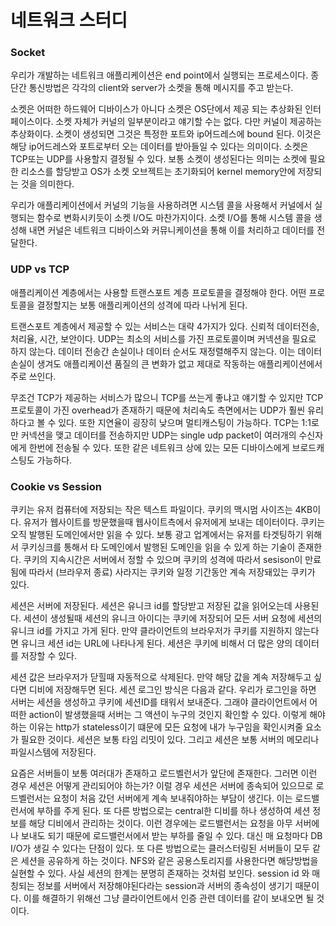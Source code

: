 # 네트워크 스터디



### Socket

우리가 개발하는 네트워크 애플리케이션은 end point에서 실행되는 프로세스이다. 종단간 통신방법은 각각의 client와 server가 소켓을 통해 메시지를 주고 받는다.

소켓은 어떠한 하드웨어 디바이스가 아니다 소켓은 OS단에서 제공 되는 추상화된 인터페이스이다. 소켓 자체가 커널의 일부분이라고 얘기할 수는 없다. 다만 커널이 제공하는 추상화이다. 소켓이 생성되면 그것은 특정한 포트와 ip어드레스에 bound 된다. 이것은 해당 ip어드레스와 포트로부터 오는 데이터를 받아들일 수 있다는 의미이다. 소켓은 TCP또는 UDP를 사용할지 결정될 수 있다. 보통 소켓이 생성된다는 의미는 소켓에 필요한 리소스를 할당받고 OS가 소켓 오브젝트는 초기화되어 kernel memory안에 저장되는 것을 의미한다.

우리가 애플리케이션에서 커널의 기능을 사용하려면 시스템 콜을 사용해서 커널에서 실행되는 함수로 변화시키듯이 소켓 I/O도 마찬가지이다. 소켓 I/O를 통해 시스템 콜을 생성해 내면 커널은 네트워크 디바이스와 커뮤니케이션을 통해 이를 처리하고 데이터를 전달한다. 



### UDP vs TCP

애플리케이션 계층에서는 사용할 트랜스포트 계층 프로토콜을 결정해야 한다. 어떤 프로토콜을 결정할지는 보통 애플리케이션의 성격에 따라 나뉘게 된다.

트랜스포트 계층에서 제공할 수 있는 서비스는 대략 4가지가 있다. 신뢰적 데이터전송, 처리율, 시간, 보안이다. UDP는 최소의 서비스를 가진 프로토콜이며  커넥션을 필요로 하지 않는다. 데이터 전송간 손실이나 데이터 순서도 재정렬해주지 않는다. 이는 데이터 손실이 생겨도 애플리케이션 품질의 큰 변화가 없고 제대로 작동하는 애플리케이션에서 주로 쓰인다. 

무조건 TCP가 제공하는 서비스가 많으니 TCP를 쓰는게 좋냐고 얘기할 수 있지만 TCP 프로토콜이 가진 overhead가 존재하기 때문에 처리속도 측면에서는 UDP가 훨씬 유리하다고 볼 수 있다. 또한 지연율이 굉장히 낮으며 멀티캐스팅이 가능하다. TCP는 1:1로만 커넥션을 맺고 데이터를 전송하지만 UDP는 single udp packet이 여러개의 수신자에게 한번에 전송될 수 있다. 또한 같은 네트워크 상에 있는 모든 디바이스에게 브로드캐스팅도 가능하다. 



### Cookie vs Session

쿠키는 유저 컴퓨터에 저장되는 작은 텍스트 파일이다. 쿠키의 맥시멈 사이즈는 4KB이다. 유저가 웹사이트를 방문했을때 웹사이트측에서 유저에게 보내는 데이터이다. 쿠키는 오직 발행된 도메인에서만 읽을 수 있다. 보통 광고 업계에서는 유저를 타겟팅하기 위해서 쿠키싱크를 통해서 타 도메인에서 발행된 도메인을 읽을 수 있게 하는 기술이 존재한다. 쿠키의 지속시간은 서버에서 정할 수 있으며 쿠키의 성격에 따라서 sesison이 만료됨에 따라서 (브라우저 종료) 사라지는 쿠키와 일정 기간동안 계속 저장돼있는 쿠키가 있다. 

세션은 서버에 저장된다. 세션은 유니크 id를 할당받고 저장된 값을 읽어오는데 사용된다. 세션이 생성될때 세션의 유니크 아이디는 쿠키에 저장되어 모든 서버 요청에 세션의 유니크 id를 가지고 가게 된다. 만약 클라이언트의 브라우저가 쿠키를 지원하지 않는다면 유니크 세션 id는 URL에 나타나게 된다. 세션은 쿠키에 비해서 더 많은 양의 데이터를 저장할 수 있다.

세션 값은 브라우저가 닫힐때 자동적으로 삭제된다. 만약 해당 값을 계속 저장해두고 싶다면 디비에 저장해두면 된다. 세션 로그인 방식은 다음과 같다. 우리가 로그인을 하면 서버는 세션을 생성하고 쿠키에 세션ID를 태워서 보내준다. 그래야 클라이언트에서 어떠한 action이 발생했을때 서버는 그 액션이 누구의 것인지 확인할 수 있다. 이렇게 해야 하는 이유는 http가 stateless이기 떄문에 모든 요청에 내가 누구임을 확인시켜줄 요소가 필요한 것이다. 세션은 보통 타임 리밋이 있다. 그리고 세션은 보통 서버의 메모리나 파일시스템에 저장된다. 

요즘은 서버들이 보통 여러대가 존재하고 로드벨런서가 앞단에 존재한다. 그러면 이런 경우 세션은 어떻게 관리되어야 하는가? 이럴 경우 세션은 서버에 종속되어 있으므로 로드벨런서는 요청이 처음 갔던 서버에게 계속 보내줘야하는 부담이 생긴다. 이는 로드밸런서에 부하를 주게 된다. 또 다른 방법으로는 central한 디비를 하나 생성하여 세션 정보를 해당 디비에서 관리하는 것이다. 이런 경우에는 로드밸런서는 요청을 아무 서버에나 보내도 되기 때문에 로드밸런서에서 받는 부하를 줄일 수 있다. 대신 매 요청마다 DB I/O가 생길 수 있다는 단점이 있다. 또 다른 방법으로는 클러스터링된 서버들이 모두 같은 세션을 공유하게 하는 것이다. NFS와 같은 공용스토리지를 사용한다면 해당방법을 실현할 수 있다. 사실 세션의 한계는 분명히 존재하는 것처럼 보인다. session id 와 매칭되는 정보를 서버에서 저장해야된다라는 session과 서버의 종속성이 생기기 때문이다. 이를 해결하기 위해선 그냥 클라이언트에서 인증 관련 데이터를 같이 보내오면 될 것이다.